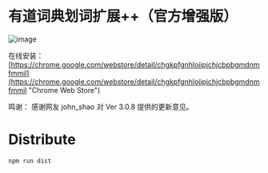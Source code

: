有道词典划词扩展++（官方增强版）
====

![image](http://ww1.sinaimg.cn/mw1024/3eea7a48jw1et5qn33gzaj208x0cs75k.jpg)

在线安装：
[https://chrome.google.com/webstore/detail/chgkpfgnhlojjpjchjcbpbgmdnmfmmil](https://chrome.google.com/webstore/detail/chgkpfgnhlojjpjchjcbpbgmdnmfmmil "Chrome Web Store")

鸣谢：
感谢网友 john_shao 对 Ver 3.0.8 提供的更新意见。

# Distribute
```
npm run dist
```